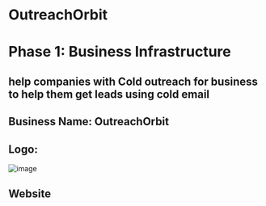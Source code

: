 # OutreachOrbit
# Phase 1: Business Infrastructure
## help companies  with Cold outreach for business to help them get leads using cold email
## Business Name: OutreachOrbit
## Logo: 
![image](https://github.com/user-attachments/assets/3c6a6753-5b29-47e6-8a37-8dbf8011778d)
## Website

